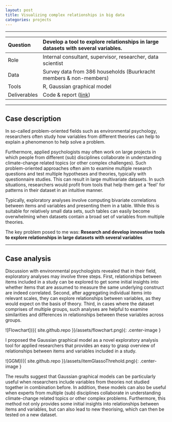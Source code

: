 ```yaml
---
layout: post
title: Visualizing complex relationships in big data
categories: projects
---
```

---

 Question | Develop a tool to explore relationships in large datasets with several variables.
 :--- | :---
 Role   | Internal consultant, supervisor, researcher, data scientist
 Data | Survey data from 386 households (Buurkracht members & non-members)
 Tools | R, Gaussian graphical model
 Deliverables |  Code & report ([link](https://doi.org/10.3389/fpsyg.2019.01050))

---

## Case description
In so-called problem-oriented fields such as environmental psychology, researchers often study how variables from different theories can help to explain a phenomenon to help solve a problem.

Furthermore, applied psychologists may often work on large projects in which people from different (sub) disciplines collaborate in understanding climate-change related topics (or other complex challenges). Such problem-oriented approaches often aim to examine multiple research questions and test multiple hypotheses and theories, typically with questionnaire studies. This can result in large multivariate datasets. In such situations, researchers would profit from tools that help them get a 'feel' for patterns in their dataset in an intuitive manner.

Typically, exploratory analyses involve computing bivariate correlations between items and variables and presenting them in a table. While this is suitable for relatively small data sets, such tables can easily become overwhelming when datasets contain a broad set of variables from multiple theories.

The key problem posed to me was: **Research and develop innovative tools to explore relationships in large datasets with several variables**

* * *

## Case analysis
Discussion with environmental psychologists revealed that in their field, exploratory analyses may involve three steps. First, relationships between items included in a study can be explored to get some initial insights into whether items that are assumed to measure the same underlying construct are indeed correlated. Second, after aggregating individual items into relevant scales, they can explore relationships between variables, as they would expect on the basis of theory. Third, in cases where the dataset comprises of multiple groups, such analyses are helpful to examine similarities and differences in relationships between these variables across groups.

![Flowchart]({{ site.github.repo }}/assets/flowchart.png){: .center-image }

I proposed the Gaussian graphical model as a novel exploratory
analysis tool for applied researchers that provides an easy to grasp overview of relationships between items and variables included in a study.

![GGM]({{ site.github.repo }}/assets/itemGlassoThrehold.png){: .center-image }

The results suggest that Gaussian graphical models can be particularly useful when researchers include variables from theories not studied together in combination before. In addition, these models can also be useful when experts from multiple (sub) disciplines collaborate in understanding climate-change related topics or other complex problems. Furthermore, this method not only provides some initial insights into relationships between items and variables, but can also lead to new theorising, which can then be tested on a new dataset.

